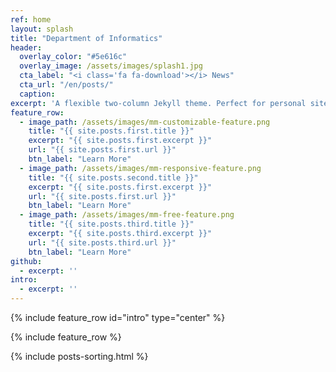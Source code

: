 ```yaml
---
ref: home
layout: splash
title: "Department of Informatics"
header:
  overlay_color: "#5e616c"
  overlay_image: /assets/images/splash1.jpg
  cta_label: "<i class='fa fa-download'></i> News"
  cta_url: "/en/posts/"
  caption:
excerpt: 'A flexible two-column Jekyll theme. Perfect for personal sites, blogs, and portfolios hosted on GitHub or your own server.<br /> <small><a href="https://github.com/mmistakes/minimal-mistakes/releases/tag/4.2.1">Latest release v4.2.1</a></small><br /><br />'
feature_row:
  - image_path: /assets/images/mm-customizable-feature.png
    title: "{{ site.posts.first.title }}"
    excerpt: "{{ site.posts.first.excerpt }}"
    url: "{{ site.posts.first.url }}"
    btn_label: "Learn More"
  - image_path: /assets/images/mm-responsive-feature.png
    title: "{{ site.posts.second.title }}"
    excerpt: "{{ site.posts.first.excerpt }}"
    url: "{{ site.posts.first.url }}"
    btn_label: "Learn More"
  - image_path: /assets/images/mm-free-feature.png
    title: "{{ site.posts.third.title }}"
    excerpt: "{{ site.posts.third.excerpt }}"
    url: "{{ site.posts.third.url }}"
    btn_label: "Learn More"
github:
  - excerpt: ''
intro:
  - excerpt: ''
---
```


{% include feature_row id="intro" type="center" %}

{% include feature_row %}

{% include posts-sorting.html %}
